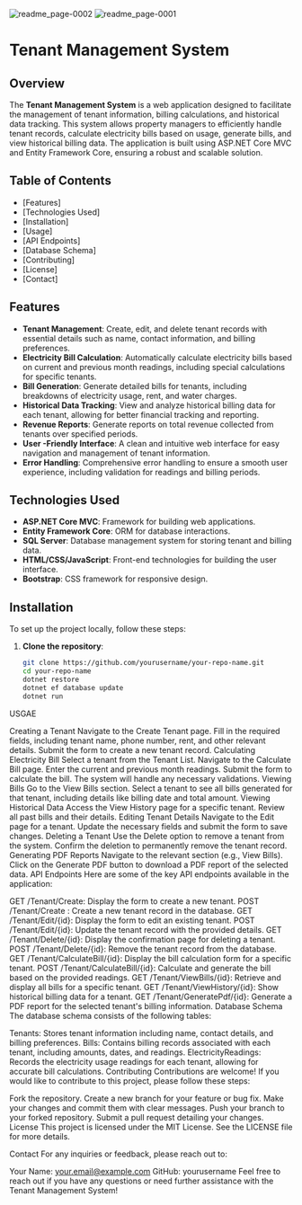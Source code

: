 
![readme_page-0002](https://github.com/user-attachments/assets/da04fab8-9b87-445b-b57e-5cdca9fbabec)
![readme_page-0001](https://github.com/user-attachments/assets/c80c7aa0-1a40-48b6-aaf2-5fc364a33844)

# Tenant Management System

## Overview

The **Tenant Management System** is a web application designed to facilitate the management of tenant information, billing calculations, and historical data tracking.
This system allows property managers to efficiently handle tenant records, calculate electricity bills based on usage, generate bills, and view historical billing data.
The application is built using ASP.NET Core MVC and Entity Framework Core, ensuring a robust and scalable solution.

## Table of Contents

- [Features]
- [Technologies Used]
- [Installation]
- [Usage]
- [API Endpoints]
- [Database Schema]
- [Contributing]
- [License]
- [Contact]

## Features

- **Tenant Management**: Create, edit, and delete tenant records with essential details such as name, contact information, and billing preferences.
- **Electricity Bill Calculation**: Automatically calculate electricity bills based on current and previous month readings, including special calculations for specific tenants.
- **Bill Generation**: Generate detailed bills for tenants, including breakdowns of electricity usage, rent, and water charges.
- **Historical Data Tracking**: View and analyze historical billing data for each tenant, allowing for better financial tracking and reporting.
- **Revenue Reports**: Generate reports on total revenue collected from tenants over specified periods.
- **User -Friendly Interface**: A clean and intuitive web interface for easy navigation and management of tenant information.
- **Error Handling**: Comprehensive error handling to ensure a smooth user experience, including validation for readings and billing periods.

## Technologies Used

- **ASP.NET Core MVC**: Framework for building web applications.
- **Entity Framework Core**: ORM for database interactions.
- **SQL Server**: Database management system for storing tenant and billing data.
- **HTML/CSS/JavaScript**: Front-end technologies for building the user interface.
- **Bootstrap**: CSS framework for responsive design.

## Installation

To set up the project locally, follow these steps:

1. **Clone the repository**:
   ```bash
   git clone https://github.com/yourusername/your-repo-name.git
   cd your-repo-name
   dotnet restore
   dotnet ef database update
   dotnet run

USGAE 

Creating a Tenant
Navigate to the Create Tenant page.
Fill in the required fields, including tenant name, phone number, rent, and other relevant details.
Submit the form to create a new tenant record.
Calculating Electricity Bill
Select a tenant from the Tenant List.
Navigate to the Calculate Bill page.
Enter the current and previous month readings.
Submit the form to calculate the bill. The system will handle any necessary validations.
Viewing Bills
Go to the View Bills section.
Select a tenant to see all bills generated for that tenant, including details like billing date and total amount.
Viewing Historical Data
Access the View History page for a specific tenant.
Review all past bills and their details.
Editing Tenant Details
Navigate to the Edit page for a tenant.
Update the necessary fields and submit the form to save changes.
Deleting a Tenant
Use the Delete option to remove a tenant from the system.
Confirm the deletion to permanently remove the tenant record.
Generating PDF Reports
Navigate to the relevant section (e.g., View Bills).
Click on the Generate PDF button to download a PDF report of the selected data.
API Endpoints
Here are some of the key API endpoints available in the application:

GET /Tenant/Create: Display the form to create a new tenant.
POST /Tenant/Create : Create a new tenant record in the database.
GET /Tenant/Edit/{id}: Display the form to edit an existing tenant.
POST /Tenant/Edit/{id}: Update the tenant record with the provided details.
GET /Tenant/Delete/{id}: Display the confirmation page for deleting a tenant.
POST /Tenant/Delete/{id}: Remove the tenant record from the database.
GET /Tenant/CalculateBill/{id}: Display the bill calculation form for a specific tenant.
POST /Tenant/CalculateBill/{id}: Calculate and generate the bill based on the provided readings.
GET /Tenant/ViewBills/{id}: Retrieve and display all bills for a specific tenant.
GET /Tenant/ViewHistory/{id}: Show historical billing data for a tenant.
GET /Tenant/GeneratePdf/{id}: Generate a PDF report for the selected tenant's billing information.
Database Schema
The database schema consists of the following tables:

Tenants: Stores tenant information including name, contact details, and billing preferences.
Bills: Contains billing records associated with each tenant, including amounts, dates, and readings.
ElectricityReadings: Records the electricity usage readings for each tenant, allowing for accurate bill calculations.
Contributing
Contributions are welcome! If you would like to contribute to this project, please follow these steps:

Fork the repository.
Create a new branch for your feature or bug fix.
Make your changes and commit them with clear messages.
Push your branch to your forked repository.
Submit a pull request detailing your changes.
License
This project is licensed under the MIT License. See the LICENSE file for more details.

Contact
For any inquiries or feedback, please reach out to:

Your Name: your.email@example.com
GitHub: yourusername
Feel free to reach out if you have any questions or need further assistance with the Tenant Management System!
